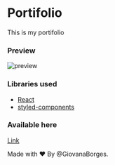 # Portifolio

This is my portifolio

### Preview

![preview](https://j.gifs.com/GRz580.gif)

### Libraries used

- [React](https://pt-br.reactjs.org)
- [styled-components](https://styled-components.com)

### Available here
[Link](https://giovanaborges.netlify.app)

Made with ❤ 
By @GiovanaBorges.

